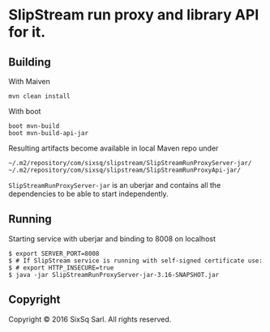 # SlipStream run proxy and library API for it.

## Building

With Maiven
```
mvn clean install
```

With boot

```
boot mvn-build
boot mvn-build-api-jar
```

Resulting artifacts become available in local Maven repo under

```
~/.m2/repository/com/sixsq/slipstream/SlipStreamRunProxyServer-jar/
~/.m2/repository/com/sixsq/slipstream/SlipStreamRunProxyApi-jar/
```

`SlipStreamRunProxyServer-jar` is an uberjar and contains all the
dependencies to be able to start independently.

## Running

Starting service with uberjar and binding to 8008 on localhost

```
$ export SERVER_PORT=8008
$ # If SlipStream service is running with self-signed certificate use:
$ # export HTTP_INSECURE=true
$ java -jar SlipStreamRunProxyServer-jar-3.16-SNAPSHOT.jar
```

## Copyright

Copyright © 2016 SixSq Sarl. All rights reserved.
